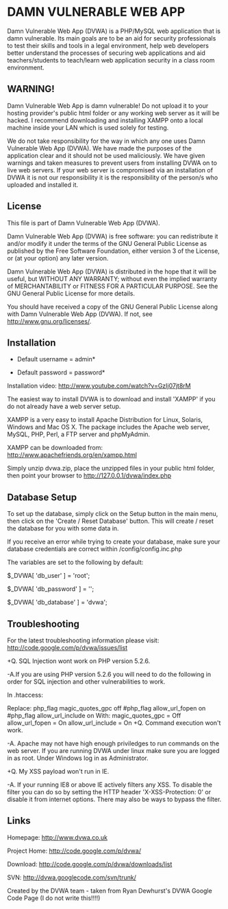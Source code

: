 # DAMN VULNERABLE WEB APP

Damn Vulnerable Web App (DVWA) is a PHP/MySQL web application that is damn vulnerable. Its main goals are to be an aid for security professionals to test their skills and tools in a legal environment, help web developers better understand the processes of securing web applications and aid teachers/students to teach/learn web application security in a class room environment.

## WARNING!

Damn Vulnerable Web App is damn vulnerable! Do not upload it to your hosting provider's public html folder or any working web server as it will be hacked. I recommend downloading and installing XAMPP onto a local machine inside your LAN which is used solely for testing.

We do not take responsibility for the way in which any one uses Damn Vulnerable Web App (DVWA). We have made the purposes of the application clear and it should not be used maliciously. We have given warnings and taken measures to prevent users from installing DVWA on to live web servers. If your web server is compromised via an installation of DVWA it is not our responsibility it is the responsibility of the person/s who uploaded and installed it.

## License
This file is part of Damn Vulnerable Web App (DVWA).

Damn Vulnerable Web App (DVWA) is free software: you can redistribute it and/or modify it under the terms of the GNU General Public License as published by the Free Software Foundation, either version 3 of the License, or (at your option) any later version.

Damn Vulnerable Web App (DVWA) is distributed in the hope that it will be useful, but WITHOUT ANY WARRANTY; without even the implied warranty of MERCHANTABILITY or FITNESS FOR A PARTICULAR PURPOSE. See the GNU General Public License for more details.

You should have received a copy of the GNU General Public License along with Damn Vulnerable Web App (DVWA). If not, see http://www.gnu.org/licenses/.

## Installation

* Default username = admin*

* Default password = password*

Installation video: http://www.youtube.com/watch?v=GzIj07jt8rM

The easiest way to install DVWA is to download and install 'XAMPP' if you do not already have a web server setup.

XAMPP is a very easy to install Apache Distribution for Linux, Solaris, Windows and Mac OS X. The package includes the Apache web server, MySQL, PHP, Perl, a FTP server and phpMyAdmin.

XAMPP can be downloaded from: http://www.apachefriends.org/en/xampp.html

Simply unzip dvwa.zip, place the unzipped files in your public html folder, then point your browser to http://127.0.0.1/dvwa/index.php

## Database Setup

To set up the database, simply click on the Setup button in the main menu, then click on the 'Create / Reset Database' button. This will create / reset the database for you with some data in.

If you receive an error while trying to create your database, make sure your database credentials are correct within /config/config.inc.php

The variables are set to the following by default:

$_DVWA[ 'db_user' ] = 'root';

$_DVWA[ 'db_password' ] = '';

$_DVWA[ 'db_database' ] = 'dvwa';

## Troubleshooting

For the latest troubleshooting information please visit: http://code.google.com/p/dvwa/issues/list

+Q. SQL Injection wont work on PHP version 5.2.6.

-A.If you are using PHP version 5.2.6 you will need to do the following in order for SQL injection and other vulnerabilities to work.

In .htaccess:

Replace:
        <IfModule mod_php5.c>
        php_flag magic_quotes_gpc off
        #php_flag allow_url_fopen on
        #php_flag allow_url_include on
        </IfModule>
With:
        <IfModule mod_php5.c>
        magic_quotes_gpc = Off
        allow_url_fopen = On
        allow_url_include = On
        </IfModule>
+Q. Command execution won't work.

-A. Apache may not have high enough priviledges to run commands on the web server. If you are running DVWA under linux make sure you are logged in as root. Under Windows log in as Administrator.

+Q. My XSS payload won't run in IE.

-A. If your running IE8 or above IE actively filters any XSS. To disable the filter you can do so by setting the HTTP header 'X-XSS-Protection: 0' or disable it from internet options. There may also be ways to bypass the filter.

## Links

Homepage: http://www.dvwa.co.uk

Project Home: http://code.google.com/p/dvwa/

Download: http://code.google.com/p/dvwa/downloads/list

SVN: http://dvwa.googlecode.com/svn/trunk/

Created by the DVWA team - taken from Ryan Dewhurst's DVWA Google Code Page (I do not write this!!!!)
